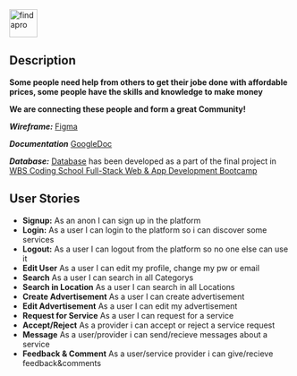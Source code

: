 <img src="https://i.ibb.co/5KLdZKP/findapro.png" alt="findapro" style=" width: 50px"/>

## Description
**Some people need help from others to get their jobe done with affordable prices, some people have the skills and knowledge to make money**

**We are connecting these people and form a great Community!**


***Wireframe:*** [Figma](https://www.figma.com/file/bpOKUXoCUE3JnweOeFUMJA/Final-project?node-id=0%3A1)

***Documentation*** [GoogleDoc](https://docs.google.com/document/d/1iDeGGYXcPGIMX6WqLscG7MIs4-Uyv36qVnILVdoHJ1w/)

***Database:*** [Database](https://github.com/onureredo/finalproject-backend) has been developed as a part of the final project in [WBS Coding School Full-Stack Web & App Development Bootcamp](https://www.wbstraining.de/weiterbildung-full-stack-web-und-app-development-english/)

## User Stories

- **Signup:** As an anon I can sign up in the platform
- **Login:** As a user I can login to the platform so i can discover some services
- **Logout:** As a user I can logout from the platform so no one else can use it
- **Edit User** As a user I can edit my profile, change my pw or email
- **Search** As a user I can search in all Categorys
- **Search in Location** As a user I can search in all Locations
- **Create Advertisement** As a user I can create advertisement
- **Edit Advertisement** As a user I can edit my advertisement
- **Request for Service** As a user I can request for a service
- **Accept/Reject** As a provider i can accept or reject a service request
- **Message** As a user/provider i can send/recieve messages about a service
- **Feedback & Comment** As a user/service provider i can give/recieve feedback&comments
